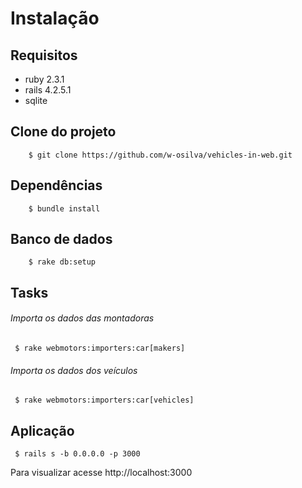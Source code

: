 # Instalação

## Requisitos

* ruby 2.3.1
* rails 4.2.5.1
* sqlite

## Clone do projeto

```
    $ git clone https://github.com/w-osilva/vehicles-in-web.git
```

## Dependências

```
    $ bundle install
```

## Banco de dados

```
    $ rake db:setup
```

## Tasks

###### Importa os dados das montadoras
```
 $ rake webmotors:importers:car[makers]
```

###### Importa os dados dos veículos
```
 $ rake webmotors:importers:car[vehicles]
```

## Aplicação
```
 $ rails s -b 0.0.0.0 -p 3000
```

Para visualizar acesse http://localhost:3000
